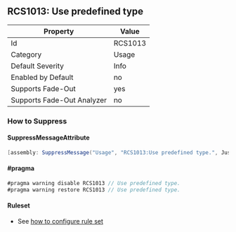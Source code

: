 ## RCS1013: Use predefined type

Property | Value
--- | --- 
Id | RCS1013
Category | Usage
Default Severity | Info
Enabled by Default | no
Supports Fade-Out | yes
Supports Fade-Out Analyzer | no

### How to Suppress

#### SuppressMessageAttribute

```csharp
[assembly: SuppressMessage("Usage", "RCS1013:Use predefined type.", Justification = "<Pending>")]
```

#### \#pragma

```csharp
#pragma warning disable RCS1013 // Use predefined type.
#pragma warning restore RCS1013 // Use predefined type.
```

#### Ruleset

* See [how to configure rule set](../HowToConfigureAnalyzers.md)
